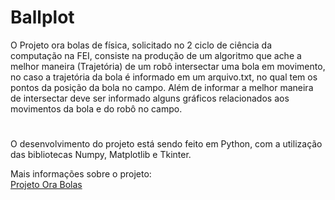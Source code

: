 # Ballplot
O Projeto ora bolas de física, solicitado no 2 ciclo de ciência da computação na FEI, consiste na produção de um algoritmo que ache a melhor maneira (Trajetória) de um robô intersectar uma bola em movimento, no caso a trajetória da bola é informado em um arquivo.txt, no qual tem os pontos da posição da bola no campo.  Além de informar a melhor maneira de intersectar deve ser informado alguns gráficos relacionados aos movimentos da bola e do robô no campo. 
#
O desenvolvimento do projeto está sendo feito em Python, com a utilização das bibliotecas Numpy, Matplotlib e Tkinter. 

Mais informações sobre o projeto:  
<a href="https://www.canva.com/design/DAFMO3Zbqu4/a1SYDkIQs_wak3avD8ELow/edit?utm_content=DAFMO3Zbqu4&utm_campaign=designshare&utm_medium=link2&utm_source=sharebutton"> Projeto Ora Bolas </a>
